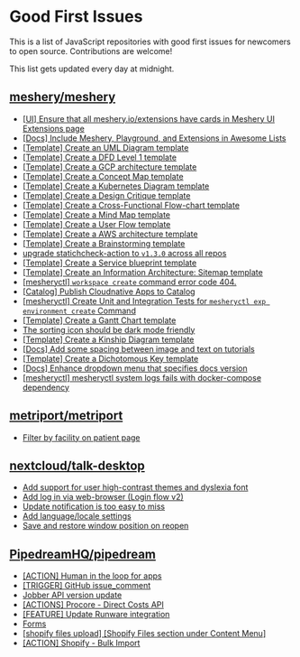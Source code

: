 # Good First Issues

This is a list of JavaScript repositories with good first issues for newcomers to open source. Contributions are welcome!

This list gets updated every day at midnight.

## [meshery/meshery](https://github.com/meshery/meshery)

- [[UI] Ensure that all meshery.io/extensions have cards in Meshery UI Extensions page](https://github.com/meshery/meshery/issues/13623)
- [[Docs] Include Meshery, Playground, and Extensions in Awesome Lists](https://github.com/meshery/meshery/issues/13426)
- [[Template] Create an UML Diagram template](https://github.com/meshery/meshery/issues/12451)
- [[Template] Create a DFD Level 1 template](https://github.com/meshery/meshery/issues/12501)
- [[Template] Create a GCP architecture template](https://github.com/meshery/meshery/issues/12498)
- [[Template] Create a Concept Map template](https://github.com/meshery/meshery/issues/12454)
- [[Template] Create a Kubernetes Diagram template](https://github.com/meshery/meshery/issues/12462)
- [[Template] Create a Design Critique template](https://github.com/meshery/meshery/issues/12502)
- [[Template] Create a Cross-Functional Flow-chart template](https://github.com/meshery/meshery/issues/12504)
- [[Template] Create a Mind Map template](https://github.com/meshery/meshery/issues/12455)
- [[Template] Create a User Flow template](https://github.com/meshery/meshery/issues/12456)
- [[Template] Create a AWS architecture template](https://github.com/meshery/meshery/issues/12500)
- [[Template] Create a Brainstorming template](https://github.com/meshery/meshery/issues/12503)
- [upgrade statichcheck-action to `v1.3.0` across all repos](https://github.com/meshery/meshery/issues/13041)
- [[Template] Create a Service blueprint template ](https://github.com/meshery/meshery/issues/12497)
- [[Template] Create an Information Architecture: Sitemap template](https://github.com/meshery/meshery/issues/12464)
- [[mesheryctl] `workspace create` command error code 404.](https://github.com/meshery/meshery/issues/11312)
- [[Catalog] Publish Cloudnative Apps to Catalog](https://github.com/meshery/meshery/issues/12111)
- [[mesheryctl] Create Unit and Integration Tests for `mesheryctl exp environment create` Command](https://github.com/meshery/meshery/issues/12138)
- [[Template] Create a Gantt Chart template](https://github.com/meshery/meshery/issues/12461)
- [The sorting icon should be dark mode friendly](https://github.com/meshery/meshery/issues/13306)
- [[Template] Create a Kinship Diagram template](https://github.com/meshery/meshery/issues/12452)
- [[Docs] Add some spacing between image and text on tutorials](https://github.com/meshery/meshery/issues/11783)
- [[Template] Create a Dichotomous Key template](https://github.com/meshery/meshery/issues/12463)
- [[Docs] Enhance dropdown menu that specifies docs version](https://github.com/meshery/meshery/issues/9227)
- [[mesheryctl] mesheryctl system logs fails with docker-compose dependency](https://github.com/meshery/meshery/issues/10777)

## [metriport/metriport](https://github.com/metriport/metriport)

- [Filter by facility on patient page](https://github.com/metriport/metriport/issues/3168)

## [nextcloud/talk-desktop](https://github.com/nextcloud/talk-desktop)

- [Add support for user high-contrast themes and dyslexia font](https://github.com/nextcloud/talk-desktop/issues/56)
- [Add log in via web-browser (Login flow v2)](https://github.com/nextcloud/talk-desktop/issues/61)
- [Update notification is too easy to miss](https://github.com/nextcloud/talk-desktop/issues/155)
- [Add language/locale settings](https://github.com/nextcloud/talk-desktop/issues/1034)
- [Save and restore window position on reopen](https://github.com/nextcloud/talk-desktop/issues/15)

## [PipedreamHQ/pipedream](https://github.com/PipedreamHQ/pipedream)

- [[ACTION] Human in the loop for apps](https://github.com/PipedreamHQ/pipedream/issues/15579)
- [[TRIGGER] GitHub issue_comment](https://github.com/PipedreamHQ/pipedream/issues/15619)
- [Jobber API version update](https://github.com/PipedreamHQ/pipedream/issues/15599)
- [[ACTIONS] Procore - Direct Costs API](https://github.com/PipedreamHQ/pipedream/issues/15515)
- [[FEATURE] Update Runware integration](https://github.com/PipedreamHQ/pipedream/issues/15378)
- [Forms](https://github.com/PipedreamHQ/pipedream/issues/15514)
- [[shopify files upload] [Shopify Files section under Content Menu]](https://github.com/PipedreamHQ/pipedream/issues/15367)
- [[ACTION] Shopify - Bulk Import](https://github.com/PipedreamHQ/pipedream/issues/15352)

